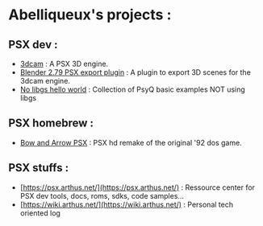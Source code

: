 # Abelliqueux's projects :

## PSX dev :

  * [3dcam](https://github.com/ABelliqueux/3dcam-headers) :  A PSX 3D engine.  
  * [Blender 2.79 PSX export plugin](https://github.com/ABelliqueux/blender_io_export_psx_mesh) : A plugin to export 3D scenes for the 3dcam engine.  
  * [No libgs hello world](https://github.com/ABelliqueux/nolibgs_hello_worlds) : Collection of PsyQ basic examples NOT using libgs  

## PSX homebrew :

  * [Bow and Arrow PSX](https://github.com/ABelliqueux/Bow_and_Arrow_psx) : PSX hd remake of the original '92 dos game.

## PSX stuffs :

  * [https://psx.arthus.net/](https://psx.arthus.net/) : Ressource center for PSX dev tools, docs, roms, sdks, code samples...
  * [https://wiki.arthus.net/](https://wiki.arthus.net/) : Personal tech oriented log
